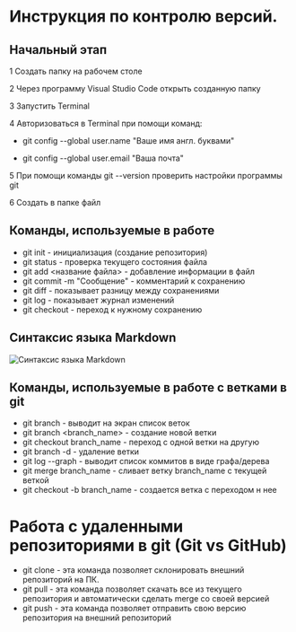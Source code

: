 # Инструкция по контролю версий.

## Начальный этап

1 Создать папку на рабочем столе

2 Через программу Visual Studio Code открыть созданную папку

3 Запустить Terminal

4 Авторизоваться в Terminal при помощи команд:

* git config --global user.name "Ваше имя англ. буквами"

* git config --global user.email "Ваша почта"

5 При помощи команды git --version проверить настройки программы git

6 Создать в папке файл



## Команды, используемые в работе

* git init - инициализация (создание репозитория)
* git status - проверка текущего состояния файла
* git add <название файла> - добавление информации в файл
* git commit -m "Сообщение" - комментарий к сохранению
* git diff - показывает разницу между сохранениями
* git log - показывает журнал изменений
* git checkout - переход к нужному сохранению

## Синтаксис языка Markdown

![Синтаксис языка Markdown](syM.jpg)

## Команды, используемые в рaботе с ветками в git

* git branch - выводит на экран список веток
* git branch <branch_name> - создание новой ветки
* git checkout branch_name - переход с одной ветки на другую 
* git branch -d <name> - удаление ветки
* git log --graph - выводит список коммитов в виде графа/дерева
* git merge branch_name - сливает ветку branch_name с текущей веткой
* git checkout -b branch_name - создается ветка с переходом н нее

# Работа с удаленными репозиториями в git (Git vs GitHub)

* git clone - эта команда позволяет склонировать внешний репозиторий на ПК.
* git pull - эта команда позволяет скачать все из текущего репозитория и автоматически сделать merge со своей версией
* git push - эта команда позволяет отправить свою версию репозитория на внешний репозиторий


